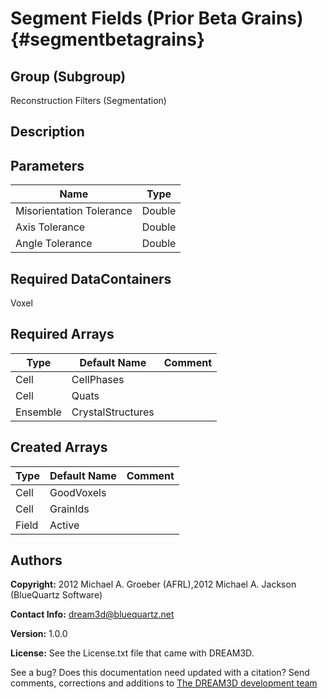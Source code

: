 
Segment **Fields** (Prior Beta Grains) {#segmentbetagrains}
======

## Group (Subgroup) ##
Reconstruction Filters (Segmentation)

## Description ##


## Parameters ##

| Name | Type |
|------|------|
| Misorientation Tolerance | Double |
| Axis Tolerance | Double |
| Angle Tolerance | Double |

## Required DataContainers ##
Voxel

## Required Arrays ##

| Type | Default Name | Comment |
|------|--------------|---------|
| Cell | CellPhases |  |
| Cell | Quats |  |
| Ensemble | CrystalStructures |  |

## Created Arrays ##
| Type | Default Name | Comment |
|------|--------------|---------|
| Cell | GoodVoxels |  |
| Cell | GrainIds |  |
| Field | Active |  |

## Authors ##

**Copyright:** 2012 Michael A. Groeber (AFRL),2012 Michael A. Jackson (BlueQuartz Software)

**Contact Info:** dream3d@bluequartz.net

**Version:** 1.0.0

**License:**  See the License.txt file that came with DREAM3D.




See a bug? Does this documentation need updated with a citation? Send comments, corrections and additions to [The DREAM3D development team](mailto:dream3d@bluequartz.net?subject=Documentation%20Correction)


